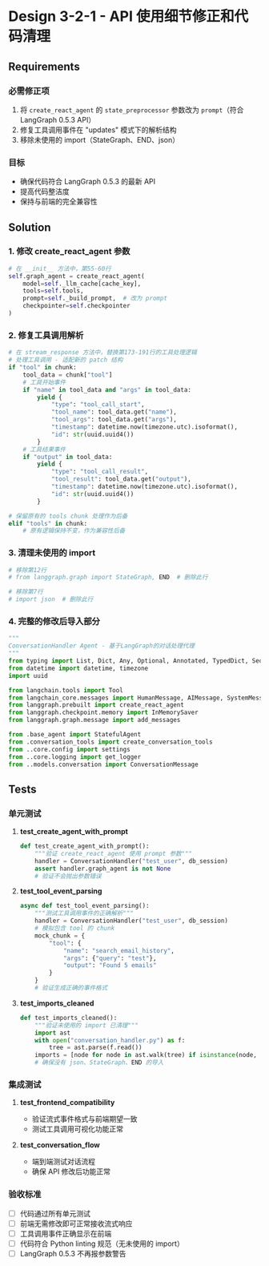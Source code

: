 # Design 3-2-1 - API 使用细节修正和代码清理

## Requirements

### 必需修正项
1. 将 `create_react_agent` 的 `state_preprocessor` 参数改为 `prompt`（符合 LangGraph 0.5.3 API）
2. 修复工具调用事件在 "updates" 模式下的解析结构
3. 移除未使用的 import（StateGraph、END、json）

### 目标
- 确保代码符合 LangGraph 0.5.3 的最新 API
- 提高代码整洁度
- 保持与前端的完全兼容性

## Solution

### 1. 修改 create_react_agent 参数

```python
# 在 __init__ 方法中，第55-60行
self.graph_agent = create_react_agent(
    model=self._llm_cache[cache_key],
    tools=self.tools,
    prompt=self._build_prompt,  # 改为 prompt
    checkpointer=self.checkpointer
)
```

### 2. 修复工具调用解析

```python
# 在 stream_response 方法中，替换第173-191行的工具处理逻辑
# 处理工具调用 - 适配新的 patch 结构
if "tool" in chunk:
    tool_data = chunk["tool"]
    # 工具开始事件
    if "name" in tool_data and "args" in tool_data:
        yield {
            "type": "tool_call_start",
            "tool_name": tool_data.get("name"),
            "tool_args": tool_data.get("args"),
            "timestamp": datetime.now(timezone.utc).isoformat(),
            "id": str(uuid.uuid4())
        }
    # 工具结果事件
    if "output" in tool_data:
        yield {
            "type": "tool_call_result",
            "tool_result": tool_data.get("output"),
            "timestamp": datetime.now(timezone.utc).isoformat(),
            "id": str(uuid.uuid4())
        }

# 保留原有的 tools chunk 处理作为后备
elif "tools" in chunk:
    # 原有逻辑保持不变，作为兼容性后备
```

### 3. 清理未使用的 import

```python
# 移除第12行
# from langgraph.graph import StateGraph, END  # 删除此行

# 移除第7行
# import json  # 删除此行
```

### 4. 完整的修改后导入部分

```python
"""
ConversationHandler Agent - 基于LangGraph的对话处理代理
"""
from typing import List, Dict, Any, Optional, Annotated, TypedDict, Sequence
from datetime import datetime, timezone
import uuid

from langchain.tools import Tool
from langchain_core.messages import HumanMessage, AIMessage, SystemMessage, BaseMessage
from langgraph.prebuilt import create_react_agent
from langgraph.checkpoint.memory import InMemorySaver
from langgraph.graph.message import add_messages

from .base_agent import StatefulAgent
from .conversation_tools import create_conversation_tools
from ..core.config import settings
from ..core.logging import get_logger
from ..models.conversation import ConversationMessage
```

## Tests

### 单元测试

1. **test_create_agent_with_prompt**
   ```python
   def test_create_agent_with_prompt():
       """验证 create_react_agent 使用 prompt 参数"""
       handler = ConversationHandler("test_user", db_session)
       assert handler.graph_agent is not None
       # 验证不会抛出参数错误
   ```

2. **test_tool_event_parsing**
   ```python
   async def test_tool_event_parsing():
       """测试工具调用事件的正确解析"""
       handler = ConversationHandler("test_user", db_session)
       # 模拟包含 tool 的 chunk
       mock_chunk = {
           "tool": {
               "name": "search_email_history",
               "args": {"query": "test"},
               "output": "Found 5 emails"
           }
       }
       # 验证生成正确的事件格式
   ```

3. **test_imports_cleaned**
   ```python
   def test_imports_cleaned():
       """验证未使用的 import 已清理"""
       import ast
       with open("conversation_handler.py") as f:
           tree = ast.parse(f.read())
       imports = [node for node in ast.walk(tree) if isinstance(node, ast.Import)]
       # 确保没有 json、StateGraph、END 的导入
   ```

### 集成测试

1. **test_frontend_compatibility**
   - 验证流式事件格式与前端期望一致
   - 测试工具调用可视化功能正常

2. **test_conversation_flow**
   - 端到端测试对话流程
   - 确保 API 修改后功能正常

### 验收标准

- [ ] 代码通过所有单元测试
- [ ] 前端无需修改即可正常接收流式响应
- [ ] 工具调用事件正确显示在前端
- [ ] 代码符合 Python linting 规范（无未使用的 import）
- [ ] LangGraph 0.5.3 不再报参数警告